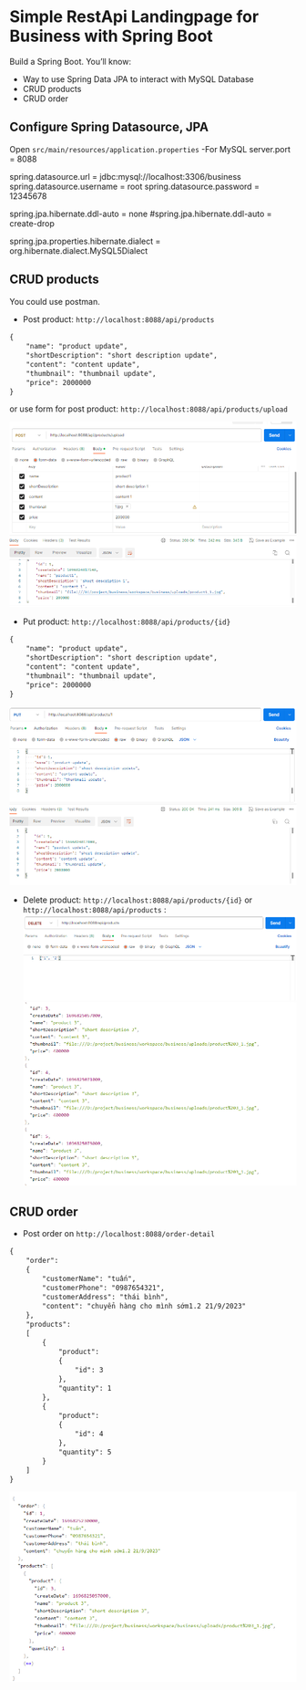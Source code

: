 # Simple RestApi Landingpage for Business with Spring Boot
Build a Spring Boot. You’ll know:
- Way to use Spring Data JPA to interact with MySQL Database
- CRUD products
- CRUD order

## Configure Spring Datasource, JPA
Open `src/main/resources/application.properties`
-For MySQL
server.port = 8088

spring.datasource.url = jdbc:mysql://localhost:3306/business
spring.datasource.username = root
spring.datasource.password = 12345678

spring.jpa.hibernate.ddl-auto = none
#spring.jpa.hibernate.ddl-auto = create-drop

spring.jpa.properties.hibernate.dialect = org.hibernate.dialect.MySQL5Dialect


## CRUD products
You could use postman.

- Post product:
`http://localhost:8088/api/products`
```
{
    "name": "product update",
    "shortDescription": "short description update",
    "content": "content update",
    "thumbnail": "thumbnail update",
    "price": 2000000
}
```
or use form for post product: `http://localhost:8088/api/products/upload`

![spring-boot-post-product](spring-boot-post-product.png)

- Put product:
`http://localhost:8088/api/products/{id}`
```
{
    "name": "product update",
    "shortDescription": "short description update",
    "content": "content update",
    "thumbnail": "thumbnail update",
    "price": 2000000
}
```
![spring-boot-put-product](spring-boot-put-product.png)

- Delete product:
`http://localhost:8088/api/products/{id}` 
or `http://localhost:8088/api/products` :
![spring-boot-delete-products](spring-boot-delete-products.png)
![spring-boot-show-products](spring-boot-show-products.png)

## CRUD order
- Post order on `http://localhost:8088/order-detail`
```
{
    "order": 
    {
        "customerName": "tuấn",
        "customerPhone": "0987654321",
        "customerAddress": "thái bình",
        "content": "chuyển hàng cho mình sớm1.2 21/9/2023"
    },
    "products": 
    [
        {
            "product": 
            {
                "id": 3
            },
            "quantity": 1
        },
        {
            "product": 
            {
                "id": 4
            },
            "quantity": 5
        }
    ]
}
```

![spring-boot-post-order-detail](spring-boot-post-order-detail.png)